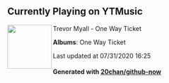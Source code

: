 ## Currently Playing on YTMusic

[<img align="left" width="100" src="https://lh3.googleusercontent.com/uTXAcGQ-ZjIi5wDzeOXftCqrHLFjGd5yrtaCNEUJoPhRm1Buwncq5VxPCEDxwvY9_yXy2K5r1tIc3fR0">](https://music.youtube.com/channel/UCUpUktxwm02NUjE8fUvICSg)

Trevor Myall - One Way Ticket

**Albums**: One Way Ticket

Last updated at 07/31/2020 16:25

#### Generated with [20chan/github-now](https://github.com/20chan/github-now)


<!--
**20chan/20chan** is a ✨ _special_ ✨ repository because its `README.md` (this file) appears on your GitHub profile.

Here are some ideas to get you started:

- 🔭 I’m currently working on ...
- 🌱 I’m currently learning ...
- 👯 I’m looking to collaborate on ...
- 🤔 I’m looking for help with ...
- 💬 Ask me about ...
- 📫 How to reach me: ...
- 😄 Pronouns: ...
- ⚡ Fun fact: ...
-->
